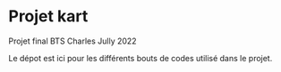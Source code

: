# Projet kart
 Projet final BTS Charles Jully 2022

Le dépot est ici pour les différents bouts de codes utilisé dans le projet.